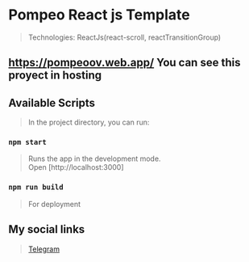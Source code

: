 # Pompeo React js Template

> Technologies: ReactJs(react-scroll, reactTransitionGroup)

## https://pompeoov.web.app/ You can see this proyect in hosting

## Available Scripts

> In the project directory, you can run:

### `npm start`

> Runs the app in the development mode.\
Open [http://localhost:3000]

### `npm run build`

> For deployment

## My social links

> <a href="https://t.me/ismoilTurdaliyev">Telegram</a>
